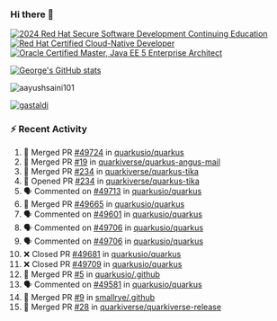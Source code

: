 ### Hi there 👋

<!--START_SECTION:badges-->
[![2024 Red Hat Secure Software Development Continuing Education](https://images.credly.com/size/110x110/images/36a76b78-c5bf-45cf-ac2c-48c3825260c7/blob)](http://www.credly.com/badges/c86e9a17-d2c3-4554-b890-7d0521710eb6 "2024 Red Hat Secure Software Development Continuing Education")
[![Red Hat Certified Cloud-Native Developer](https://images.credly.com/size/110x110/images/12ef4e4e-3d8d-4caf-9ab1-858c5bcb9619/image.png)](http://www.credly.com/badges/b6402e31-0894-48e6-b488-e2e551dcc809 "Red Hat Certified Cloud-Native Developer")
[![Oracle Certified Master, Java EE 5 Enterprise Architect](https://images.credly.com/size/110x110/images/1fa3549c-674c-4779-b3d6-d7d64eac2c23/Oracle-Certification-badge_OC-Master.png)](http://www.credly.com/badges/2565574e-b81d-410e-ab7d-24666ddcbe00 "Oracle Certified Master, Java EE 5 Enterprise Architect")
<!--END_SECTION:badges-->

[![George's GitHub stats](https://github-readme-stats.vercel.app/api?username=gastaldi&show=reviews,prs_merged&hide=contribs,prs&theme=transparent&show_icons=true)](https://github.com/anuraghazra/github-readme-stats)

<p align="left"> <img src="https://komarev.com/ghpvc/?username=gastaldi&label=Profile%20views&color=0e75b6&style=for-the-badge" alt="aayushsaini101" /> </p>

<p align="left"> <a href="https://github.com/ryo-ma/github-profile-trophy"><img src="https://github-profile-trophy.vercel.app/?username=gastaldi" alt="gastaldi" /></a> </p>

### :zap: Recent Activity

<!--START_SECTION:activity-->
1. 🎉 Merged PR [#49724](https://github.com/quarkusio/quarkus/pull/49724) in [quarkusio/quarkus](https://github.com/quarkusio/quarkus)
2. 🎉 Merged PR [#19](https://github.com/quarkiverse/quarkus-angus-mail/pull/19) in [quarkiverse/quarkus-angus-mail](https://github.com/quarkiverse/quarkus-angus-mail)
3. 🎉 Merged PR [#234](https://github.com/quarkiverse/quarkus-tika/pull/234) in [quarkiverse/quarkus-tika](https://github.com/quarkiverse/quarkus-tika)
4. 💪 Opened PR [#234](https://github.com/quarkiverse/quarkus-tika/pull/234) in [quarkiverse/quarkus-tika](https://github.com/quarkiverse/quarkus-tika)
5. 🗣 Commented on [#49713](https://github.com/quarkusio/quarkus/pull/49713#issuecomment-3225571502) in [quarkusio/quarkus](https://github.com/quarkusio/quarkus)
6. 🎉 Merged PR [#49665](https://github.com/quarkusio/quarkus/pull/49665) in [quarkusio/quarkus](https://github.com/quarkusio/quarkus)
7. 🗣 Commented on [#49601](https://github.com/quarkusio/quarkus/pull/49601#issuecomment-3225462061) in [quarkusio/quarkus](https://github.com/quarkusio/quarkus)
8. 🗣 Commented on [#49706](https://github.com/quarkusio/quarkus/pull/49706#issuecomment-3225438626) in [quarkusio/quarkus](https://github.com/quarkusio/quarkus)
9. 🗣 Commented on [#49706](https://github.com/quarkusio/quarkus/pull/49706#issuecomment-3225436056) in [quarkusio/quarkus](https://github.com/quarkusio/quarkus)
10. ❌ Closed PR [#49681](https://github.com/quarkusio/quarkus/pull/49681) in [quarkusio/quarkus](https://github.com/quarkusio/quarkus)
11. ❌ Closed PR [#49709](https://github.com/quarkusio/quarkus/pull/49709) in [quarkusio/quarkus](https://github.com/quarkusio/quarkus)
12. 🎉 Merged PR [#5](https://github.com/quarkusio/.github/pull/5) in [quarkusio/.github](https://github.com/quarkusio/.github)
13. 🗣 Commented on [#49581](https://github.com/quarkusio/quarkus/pull/49581#issuecomment-3224613407) in [quarkusio/quarkus](https://github.com/quarkusio/quarkus)
14. 🎉 Merged PR [#9](https://github.com/smallrye/.github/pull/9) in [smallrye/.github](https://github.com/smallrye/.github)
15. 🎉 Merged PR [#28](https://github.com/quarkiverse/quarkiverse-release/pull/28) in [quarkiverse/quarkiverse-release](https://github.com/quarkiverse/quarkiverse-release)
<!--END_SECTION:activity-->
